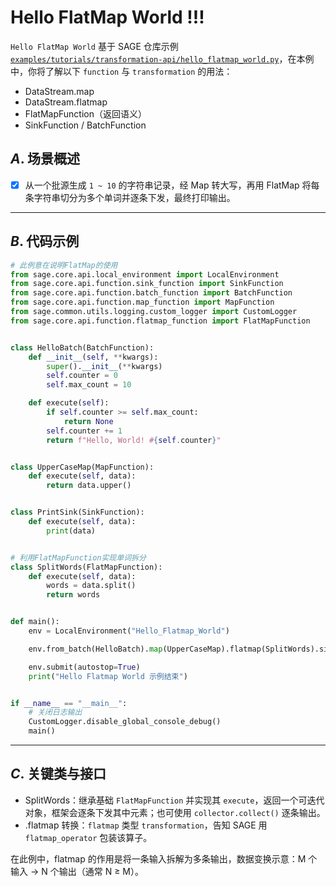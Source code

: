 # Hello FlatMap World !!!

`Hello FlatMap World` 基于 SAGE 仓库示例
[`examples/tutorials/transformation-api/hello_flatmap_world.py`](https://github.com/intellistream/SAGE/blob/main/examples/tutorials/transformation-api/hello_flatmap_world.py)，在本例中，你将了解以下
`function` 与 `transformation` 的用法：

- DataStream.map
- DataStream.flatmap
- FlatMapFunction（返回语义）
- SinkFunction / BatchFunction

## *A*. 场景概述

- [x] 从一个批源生成 `1 ~ 10` 的字符串记录，经 Map 转大写，再用 FlatMap 将每条字符串切分为多个单词并逐条下发，最终打印输出。

______________________________________________________________________

## *B*. 代码示例

```python title="examples/tutorials/transformation-api/hello_flatmap_world.py" linenums="1"
# 此例意在说明FlatMap的使用
from sage.core.api.local_environment import LocalEnvironment
from sage.core.api.function.sink_function import SinkFunction
from sage.core.api.function.batch_function import BatchFunction
from sage.core.api.function.map_function import MapFunction
from sage.common.utils.logging.custom_logger import CustomLogger
from sage.core.api.function.flatmap_function import FlatMapFunction


class HelloBatch(BatchFunction):
    def __init__(self, **kwargs):
        super().__init__(**kwargs)
        self.counter = 0
        self.max_count = 10

    def execute(self):
        if self.counter >= self.max_count:
            return None
        self.counter += 1
        return f"Hello, World! #{self.counter}"


class UpperCaseMap(MapFunction):
    def execute(self, data):
        return data.upper()


class PrintSink(SinkFunction):
    def execute(self, data):
        print(data)


# 利用FlatMapFunction实现单词拆分
class SplitWords(FlatMapFunction):
    def execute(self, data):
        words = data.split()
        return words


def main():
    env = LocalEnvironment("Hello_Flatmap_World")

    env.from_batch(HelloBatch).map(UpperCaseMap).flatmap(SplitWords).sink(PrintSink)

    env.submit(autostop=True)
    print("Hello Flatmap World 示例结束")


if __name__ == "__main__":
    # 关闭日志输出
    CustomLogger.disable_global_console_debug()
    main()
```

______________________________________________________________________

## *C*. 关键类与接口

- SplitWords：继承基础 `FlatMapFunction` 并实现其 `execute`，返回一个可迭代对象，框架会逐条下发其中元素；也可使用 `collector.collect()`
  逐条输出。
- .flatmap 转换：`flatmap` 类型 `transformation`，告知 SAGE 用 `flatmap_operator` 包装该算子。

在此例中，flatmap 的作用是将一条输入拆解为多条输出，数据变换示意：M 个输入 -> N 个输出（通常 N ≥ M）。

